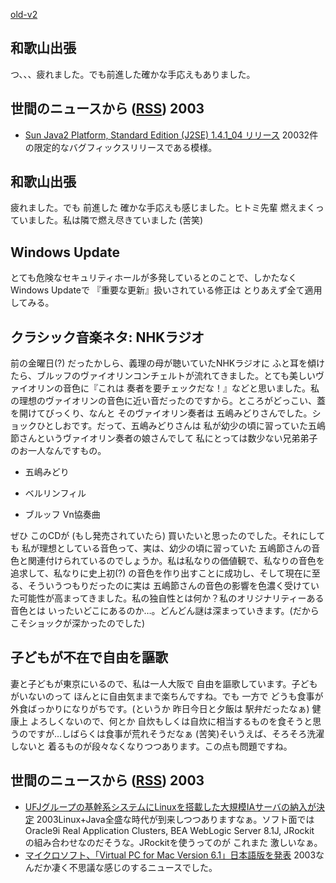 [old-v2](ig030729-orig.html)

## 和歌山出張

つ、、、疲れました。でも前進した確かな手応えもありました。




 
## 世間のニュースから ([RSS](ig030729-release.xml)) 2003

* [Sun Java2 Platform, Standard Edition (J2SE) 1.4.1_04 リリース](http://java.sun.com/j2se/1.4.1/ja/download.html)  20032件の限定的なバグフィックスリリースである模様。

## 和歌山出張

疲れました。でも 前進した 確かな手応えも感じました。ヒトミ先輩 燃えまくっていました。私は隣で燃え尽きていました (苦笑)

## Windows Update

とても危険なセキュリティホールが多発しているとのことで、しかたなく Windows
Updateで 『重要な更新』扱いされている修正は とりあえず全て適用してみる。

## クラシック音楽ネタ: NHKラジオ

前の金曜日(?) だったかしら、義理の母が聴いていたNHKラジオに ふと耳を傾けたら、ブルッフのヴァイオリンコンチェルトが流れてきました。とても美しいヴァイオリンの音色に『これは 奏者を要チェックだな！』などと思いました。私の理想のヴァイオリンの音色に近い音だったのですから。ところがどっこい、蓋を開けてびっくり、なんと そのヴァイオリン奏者は 五嶋みどりさんでした。ショックひとしおです。だって、五嶋みどりさんは 私が幼少の頃に習っていた五嶋節さんというヴァイオリン奏者の娘さんでして 私にとっては数少ない兄弟弟子のお一人なんですもの。

* 五嶋みどり
  
* ベルリンフィル
  
* ブルッフ Vn協奏曲

ぜひ このCDが (もし発売されていたら) 買いたいと思ったのでした。それにしても 私が理想としている音色って、実は、幼少の頃に習っていた 五嶋節さんの音色と関連付けられているのでしょうか。私は私なりの価値観で、私なりの音色を追求して、私なりに史上初(?) の音色を作り出すことに成功し、そして現在に至る、そういうつもりだったのに実は 五嶋節さんの音色の影響を色濃く受けていた可能性が高まってきました。私の独自性とは何か？私のオリジナリティーある音色とは いったいどこにあるのか…。どんどん謎は深まっていきます。(だからこそショックが深かったのでした)

## 子どもが不在で自由を謳歌

妻と子どもが東京にいるので、私は一人大阪で 自由を謳歌しています。子どもがいないのって ほんとに自由気ままで楽ちんですね。でも 一方で どうも食事が外食ばっかりになりがちです。(というか 昨日今日と夕飯は 駅弁だったなぁ) 健康上 よろしくないので、何とか 自炊もしくは自炊に相当するものを食そうと思うのですが…しばらくは食事が荒れそうだなぁ (苦笑)そいうえば、そろそろ洗濯しないと 着るものが段々なくなりつつあります。この点も問題ですね。

## 世間のニュースから ([RSS](ig030729-news.xml)) 2003

* [UFJグループの基幹系システムにLinuxを搭載した大規模IAサーバの納入が決定](http://www.ctc-g.co.jp/new_htm/out_n2003_07/20030728_oy2.html)  2003Linux+Java全盛な時代が到来しつつありますなぁ。ソフト面では Oracle9i Real Application Clusters, BEA WebLogic Server 8.1J, JRockit の組み合わせなのだそうな。JRockitを使うってのが これまた 激しいなぁ。
* [マイクロソフト、「Virtual PC for Mac Version 6.1」日本語版を発表](http://www.zdnet.co.jp/news/0307/29/njbt_02.html)  2003なんだか凄く不思議な感じのするニュースでした。